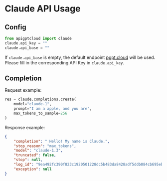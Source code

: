 # Claude API Usage

## Config
```python
from apigptcloud import claude
claude.api_key = ""
claude.api_base = ""
```
If `claude.api_base` is empty, the default endpoint [pgpt.cloud](https://pgpt.cloud) will be used. Please fill in the corresponding API Key in `claude.api_key`.

## Completion
Request example:
```python
res = claude.completions.create(
    model="claude-1",
    prompt="I am a apple, and you are",
    max_tokens_to_sample=256
)
```
Response example:
```json
{
    "completion": " Hello! My name is Claude.",
    "stop_reason": "max_tokens",
    "model": "claude-1.3",
    "truncated": false,
    "stop": null,
    "log_id": "9ea492fc390f823c1920501228dc5b483da8428adf5ddb084cb695eb2562009e",
    "exception": null
}
```